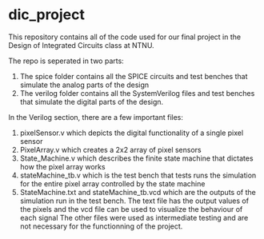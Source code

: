 # dic_project

This repository contains all of the code used for our final project in the Design of Integrated Circuits class at NTNU.

The repo is seperated in two parts:

1. The spice folder contains all the SPICE circuits and test benches that simulate the analog parts of the design
2. The verilog folder contains all the SystemVerilog files and test benches that simulate the digital parts of the design. 

In the Verilog section, there are a few important files: 
1. pixelSensor.v which depicts the digital functionality of a single pixel sensor
2. PixelArray.v which creates a 2x2 array of pixel sensors 
3. State_Machine.v which describes the finite state machine that dictates how the pixel array works
4. stateMachine_tb.v which is the test bench that tests runs the simulation for the entire pixel array controlled by the state machine
5. StateMachine.txt and stateMachine_tb.vcd which are the outputs of the simulation run in the test bench. The text file has the output values of the pixels and the vcd file can be used to visualize the behaviour of each signal
The other files were used as intermediate testing and are not necessary for the functionning of the project.